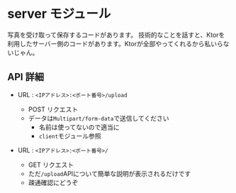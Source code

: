 # server モジュール

写真を受け取って保存するコードがあります。
技術的なことを話すと、Ktorを利用したサーバー側のコードがあります。Ktorが全部やってくれるから私いらないじゃん。

## API 詳細

- URL : `<IPアドレス>:<ポート番号>/upload`
    - POST リクエスト
    - データは`Multipart/form-data`で送信してください
        - 名前は使ってないので適当に
        - `client`モジュール参照

- URL : `<IPアドレス>:<ポート番号>/`
    - GET リクエスト
    - ただ`/upload`APIについて簡単な説明が表示されるだけです
    - 疎通確認にどうぞ